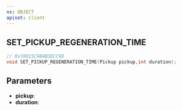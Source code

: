 ```yaml
---
ns: OBJECT
apiset: client
---
```

## SET_PICKUP_REGENERATION_TIME

```c
// 0x78015C9B4B3ECC9D
void SET_PICKUP_REGENERATION_TIME(Pickup pickup,int duration);
```


## Parameters
* **pickup**:
* **duration**: